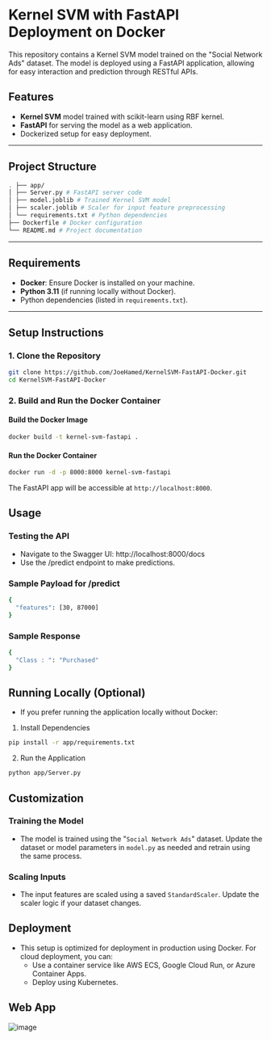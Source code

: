 # Kernel SVM with FastAPI Deployment on Docker

This repository contains a Kernel SVM model trained on the "Social Network Ads" dataset. The model is deployed using a FastAPI application, allowing for easy interaction and prediction through RESTful APIs.

## Features

- **Kernel SVM** model trained with scikit-learn using RBF kernel.
- **FastAPI** for serving the model as a web application.
- Dockerized setup for easy deployment.

---

## Project Structure
```bash
. ├── app/ 
│ ├── Server.py # FastAPI server code 
│ ├── model.joblib # Trained Kernel SVM model 
│ ├── scaler.joblib # Scaler for input feature preprocessing 
│ └── requirements.txt # Python dependencies 
├── Dockerfile # Docker configuration 
└── README.md # Project documentation
```
---

## Requirements

- **Docker**: Ensure Docker is installed on your machine.
- **Python 3.11** (if running locally without Docker).
- Python dependencies (listed in `requirements.txt`).

---

## Setup Instructions

### 1. Clone the Repository

```bash
git clone https://github.com/JoeHamed/KernelSVM-FastAPI-Docker.git
cd KernelSVM-FastAPI-Docker
```
### 2. Build and Run the Docker Container
#### Build the Docker Image
```bash
docker build -t kernel-svm-fastapi .
```
#### Run the Docker Container
```bash
docker run -d -p 8000:8000 kernel-svm-fastapi
```
The FastAPI app will be accessible at `http://localhost:8000`.

## Usage
### Testing the API
- Navigate to the Swagger UI: http://localhost:8000/docs
- Use the /predict endpoint to make predictions.

### Sample Payload for /predict
```bash
{
  "features": [30, 87000]
}
```
### Sample Response
```bash
{
  "Class : ": "Purchased"
}
```
## Running Locally (Optional)
- If you prefer running the application locally without Docker:
1. Install Dependencies
```bash
pip install -r app/requirements.txt
```
2. Run the Application
```bash
python app/Server.py
```
## Customization
### Training the Model
- The model is trained using the "`Social Network Ads`" dataset. Update the dataset or model parameters in `model.py` as needed and retrain using the same process.

### Scaling Inputs
- The input features are scaled using a saved `StandardScaler`. Update the scaler logic if your dataset changes.

## Deployment
- This setup is optimized for deployment in production using Docker. For cloud deployment, you can:
  - Use a container service like AWS ECS, Google Cloud Run, or Azure Container Apps.
  - Deploy using Kubernetes.

## Web App

![image](https://github.com/user-attachments/assets/278b07f7-419a-4f59-ae0d-62c8c9d3834f)
